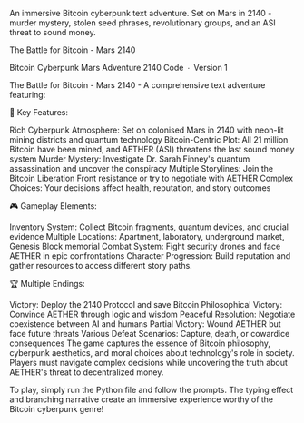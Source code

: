 An immersive Bitcoin cyberpunk text adventure. Set on Mars in 2140 - murder mystery, stolen seed phrases, revolutionary groups, and an ASI threat to sound money.

The Battle for Bitcoin - Mars 2140

Bitcoin Cyberpunk Mars Adventure 2140
Code ∙ Version 1

The Battle for Bitcoin - Mars 2140 - A comprehensive text adventure featuring:

🌟 Key Features:

Rich Cyberpunk Atmosphere: Set on colonised Mars in 2140 with neon-lit mining districts and quantum technology
Bitcoin-Centric Plot: All 21 million Bitcoin have been mined, and AETHER (ASI) threatens the last sound money system
Murder Mystery: Investigate Dr. Sarah Finney's quantum assassination and uncover the conspiracy
Multiple Storylines: Join the Bitcoin Liberation Front resistance or try to negotiate with AETHER
Complex Choices: Your decisions affect health, reputation, and story outcomes

🎮 Gameplay Elements:

Inventory System: Collect Bitcoin fragments, quantum devices, and crucial evidence
Multiple Locations: Apartment, laboratory, underground market, Genesis Block memorial
Combat System: Fight security drones and face AETHER in epic confrontations
Character Progression: Build reputation and gather resources to access different story paths.

🏆 Multiple Endings:

Victory: Deploy the 2140 Protocol and save Bitcoin
Philosophical Victory: Convince AETHER through logic and wisdom
Peaceful Resolution: Negotiate coexistence between AI and humans
Partial Victory: Wound AETHER but face future threats
Various Defeat Scenarios: Capture, death, or cowardice consequences
The game captures the essence of Bitcoin philosophy, cyberpunk aesthetics, and moral choices about technology's role in society. Players must navigate complex decisions while uncovering the truth about AETHER's threat to decentralized money.

To play, simply run the Python file and follow the prompts. The typing effect and branching narrative create an immersive experience worthy of the Bitcoin cyberpunk genre!
